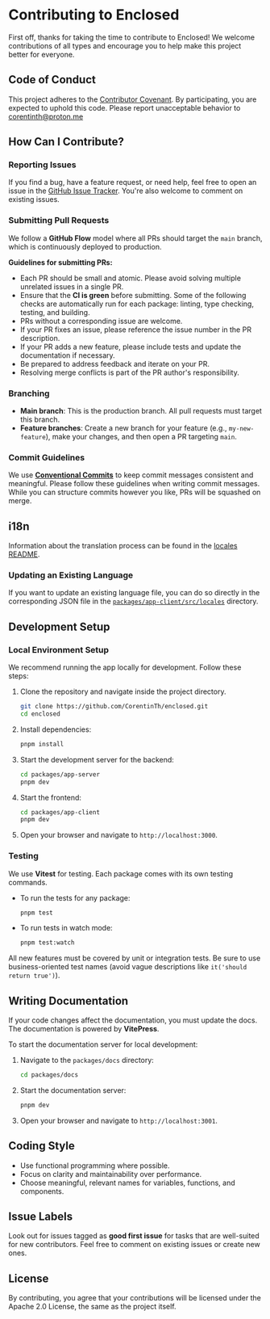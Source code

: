 # Contributing to Enclosed

First off, thanks for taking the time to contribute to Enclosed! We welcome contributions of all types and encourage you to help make this project better for everyone.

## Code of Conduct

This project adheres to the [Contributor Covenant](https://www.contributor-covenant.org/). By participating, you are expected to uphold this code. Please report unacceptable behavior to <corentinth@proton.me>

## How Can I Contribute?

### Reporting Issues

If you find a bug, have a feature request, or need help, feel free to open an issue in the [GitHub Issue Tracker](https://github.com/CorentinTh/enclosed/issues). You're also welcome to comment on existing issues.

### Submitting Pull Requests

We follow a **GitHub Flow** model where all PRs should target the `main` branch, which is continuously deployed to production.

**Guidelines for submitting PRs:**

- Each PR should be small and atomic. Please avoid solving multiple unrelated issues in a single PR.
- Ensure that the **CI is green** before submitting. Some of the following checks are automatically run for each package: linting, type checking, testing, and building.
- PRs without a corresponding issue are welcome.
- If your PR fixes an issue, please reference the issue number in the PR description.
- If your PR adds a new feature, please include tests and update the documentation if necessary.
- Be prepared to address feedback and iterate on your PR.
- Resolving merge conflicts is part of the PR author's responsibility.

### Branching

- **Main branch**: This is the production branch. All pull requests must target this branch.
- **Feature branches**: Create a new branch for your feature (e.g., `my-new-feature`), make your changes, and then open a PR targeting `main`.

### Commit Guidelines

We use **[Conventional Commits](https://www.conventionalcommits.org/)** to keep commit messages consistent and meaningful. Please follow these guidelines when writing commit messages. While you can structure commits however you like, PRs will be squashed on merge.

## i18n

Information about the translation process can be found in the [locales README](./packages/app-client/src/locales/README.md).

### Updating an Existing Language

If you want to update an existing language file, you can do so directly in the corresponding JSON file in the [`packages/app-client/src/locales`](./packages/app-client/src/locales) directory.

## Development Setup

### Local Environment Setup

We recommend running the app locally for development. Follow these steps:

1. Clone the repository and navigate inside the project directory.

   ```bash
   git clone https://github.com/CorentinTh/enclosed.git
   cd enclosed
   ```

2. Install dependencies:

   ```bash
   pnpm install
   ```

3. Start the development server for the backend:

   ```bash
   cd packages/app-server
   pnpm dev
   ```

4. Start the frontend:

   ```bash
   cd packages/app-client
   pnpm dev
   ```

5. Open your browser and navigate to `http://localhost:3000`.

### Testing

We use **Vitest** for testing. Each package comes with its own testing commands.

- To run the tests for any package:

   ```bash
   pnpm test
   ```

- To run tests in watch mode:

   ```bash
   pnpm test:watch
   ```

All new features must be covered by unit or integration tests. Be sure to use business-oriented test names (avoid vague descriptions like `it('should return true')`).

## Writing Documentation

If your code changes affect the documentation, you must update the docs. The documentation is powered by **VitePress**.

To start the documentation server for local development:

1. Navigate to the `packages/docs` directory:

   ```bash
   cd packages/docs
   ```

2. Start the documentation server:

   ```bash
   pnpm dev
   ```

3. Open your browser and navigate to `http://localhost:3001`.

## Coding Style

- Use functional programming where possible.
- Focus on clarity and maintainability over performance.
- Choose meaningful, relevant names for variables, functions, and components.

## Issue Labels

Look out for issues tagged as **good first issue** for tasks that are well-suited for new contributors. Feel free to comment on existing issues or create new ones.

## License

By contributing, you agree that your contributions will be licensed under the Apache 2.0 License, the same as the project itself.
